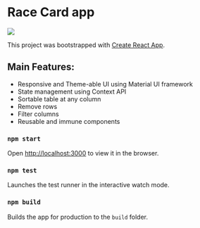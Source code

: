 # Race Card app

![](kap.gif)

This project was bootstrapped with [Create React App](https://github.com/facebook/create-react-app).

## Main Features:

- Responsive and Theme-able UI using Material UI framework
- State management using Context API
- Sortable table at any column
- Remove rows
- Filter columns
- Reusable and immune components

### `npm start`

Open [http://localhost:3000](http://localhost:3000) to view it in the browser.

### `npm test`

Launches the test runner in the interactive watch mode.

### `npm build`

Builds the app for production to the `build` folder.

